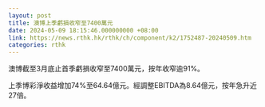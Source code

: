 ```yaml
---
layout: post
title: 澳博上季虧損收窄至7400萬元
date: 2024-05-09 18:15:46.000000000 +08:00
link: https://news.rthk.hk/rthk/ch/component/k2/1752487-20240509.htm
categories: rthk
---
```


澳博截至3月底止首季虧損收窄至7400萬元，按年收窄逾91%。

上季博彩淨收益增加74%至64.64億元。經調整EBITDA為8.64億元，按年急升近27倍。
